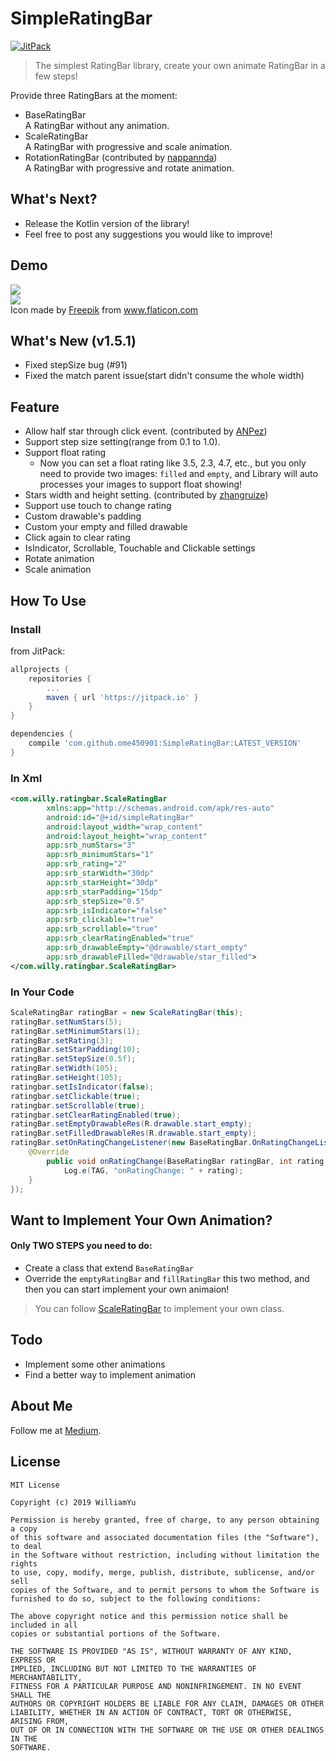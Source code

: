 # SimpleRatingBar
[![JitPack](https://jitpack.io/v/ome450901/SimpleRatingBar.svg)](https://jitpack.io/#ome450901/SimpleRatingBar)

>The simplest RatingBar library, create your own animate RatingBar in a few steps!

Provide three RatingBars at the moment:
- BaseRatingBar  
    A RatingBar without any animation.
- ScaleRatingBar  
    A RatingBar with progressive and scale animation.
- RotationRatingBar (contributed by [nappannda](https://github.com/nappannda))  
    A RatingBar with progressive and rotate animation.
    
## What's Next?
- Release the Kotlin version of the library!
- Feel free to post any suggestions you would like to improve!

## Demo
![](images/demo.gif)  
![](images/screenshot.png)  
Icon made by [Freepik](http://www.freepik.com/) from www.flaticon.com 

## What's New (v1.5.1)
- Fixed stepSize bug (#91)
- Fixed the match parent issue(start didn't consume the whole width)

## Feature
- Allow half star through click event. (contributed by [ANPez](https://github.com/ANPez))
- Support step size setting(range from 0.1 to 1.0).
- Support float rating  
    - Now you can set a float rating like 3.5, 2.3, 4.7, etc., but you only need to provide two images: `filled` and `empty`, and Library will auto processes your images to support float showing!
- Stars width and height setting. (contributed by [zhangruize](https://github.com/zhangruize))  
- Support use touch to change rating
- Custom drawable's padding
- Custom your empty and filled drawable
- Click again to clear rating
- IsIndicator, Scrollable, Touchable and Clickable settings
- Rotate animation
- Scale animation

## How To Use
### Install
from JitPack:

```gradle
allprojects {
    repositories {
        ...
        maven { url 'https://jitpack.io' }
    }
}

dependencies {
    compile 'com.github.ome450901:SimpleRatingBar:LATEST_VERSION'
}
```


### In Xml
```xml
<com.willy.ratingbar.ScaleRatingBar
        xmlns:app="http://schemas.android.com/apk/res-auto"
        android:id="@+id/simpleRatingBar"
        android:layout_width="wrap_content"
        android:layout_height="wrap_content"
        app:srb_numStars="3"
        app:srb_minimumStars="1"
        app:srb_rating="2"
        app:srb_starWidth="30dp"
        app:srb_starHeight="30dp"
        app:srb_starPadding="15dp"
        app:srb_stepSize="0.5"
        app:srb_isIndicator="false"
        app:srb_clickable="true"
        app:srb_scrollable="true"
        app:srb_clearRatingEnabled="true"
        app:srb_drawableEmpty="@drawable/start_empty"
        app:srb_drawableFilled="@drawable/star_filled">
</com.willy.ratingbar.ScaleRatingBar>
```

### In Your Code
```java
ScaleRatingBar ratingBar = new ScaleRatingBar(this);
ratingBar.setNumStars(5);
ratingBar.setMinimumStars(1);
ratingBar.setRating(3);
ratingBar.setStarPadding(10);
ratingBar.setStepSize(0.5f);
ratingBar.setWidth(105);
ratingBar.setHeight(105);
ratingbar.setIsIndicator(false);
ratingbar.setClickable(true);
ratingbar.setScrollable(true);
ratingbar.setClearRatingEnabled(true);
ratingBar.setEmptyDrawableRes(R.drawable.start_empty);
ratingBar.setFilledDrawableRes(R.drawable.start_empty);
ratingBar.setOnRatingChangeListener(new BaseRatingBar.OnRatingChangeListener() {
    @Override
        public void onRatingChange(BaseRatingBar ratingBar, int rating, boolean fromUser) {
            Log.e(TAG, "onRatingChange: " + rating);
    }
});
```

## Want to Implement Your Own Animation?
#### Only TWO STEPS you need to do:
- Create a class that extend `BaseRatingBar`
- Override the `emptyRatingBar` and `fillRatingBar` this two method, and then you can start implement your own animaion!

>You can follow [ScaleRatingBar](https://github.com/ome450901/SimpleRatingBar/blob/master/library/src/main/java/com/willy/ratingbar/ScaleRatingBar.java) to implement your own class.

## Todo
- Implement some other animations
- Find a better way to implement animation

## About Me
Follow me at [Medium](https://medium.com/@ome450901).

## License
```
MIT License

Copyright (c) 2019 WilliamYu

Permission is hereby granted, free of charge, to any person obtaining a copy
of this software and associated documentation files (the "Software"), to deal
in the Software without restriction, including without limitation the rights
to use, copy, modify, merge, publish, distribute, sublicense, and/or sell
copies of the Software, and to permit persons to whom the Software is
furnished to do so, subject to the following conditions:

The above copyright notice and this permission notice shall be included in all
copies or substantial portions of the Software.

THE SOFTWARE IS PROVIDED "AS IS", WITHOUT WARRANTY OF ANY KIND, EXPRESS OR
IMPLIED, INCLUDING BUT NOT LIMITED TO THE WARRANTIES OF MERCHANTABILITY,
FITNESS FOR A PARTICULAR PURPOSE AND NONINFRINGEMENT. IN NO EVENT SHALL THE
AUTHORS OR COPYRIGHT HOLDERS BE LIABLE FOR ANY CLAIM, DAMAGES OR OTHER
LIABILITY, WHETHER IN AN ACTION OF CONTRACT, TORT OR OTHERWISE, ARISING FROM,
OUT OF OR IN CONNECTION WITH THE SOFTWARE OR THE USE OR OTHER DEALINGS IN THE
SOFTWARE.
```
